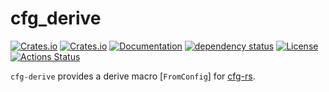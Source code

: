# cfg_derive
[![Crates.io](https://img.shields.io/crates/v/cfg-derive?style=flat-square)](https://crates.io/crates/cfg-derive)
[![Crates.io](https://img.shields.io/crates/d/cfg-derive?style=flat-square)](https://crates.io/crates/cfg-derive)
[![Documentation](https://docs.rs/cfg-derive/badge.svg)](https://docs.rs/cfg-derive)
[![dependency status](https://deps.rs/repo/github/leptonyu/cfg-rs/status.svg)](https://deps.rs/crate/cfg-derive)
[![License](https://img.shields.io/badge/license-MIT-blue?style=flat-square)](https://github.com/leptonyu/cfg-rs/blob/master/LICENSE-MIT)
[![Actions Status](https://github.com/leptonyu/cfg-rs/workflows/Rust/badge.svg)](https://github.com/leptonyu/cfg-rs/actions)


`cfg-derive` provides a derive macro [`FromConfig`] for [cfg-rs](https://crates.io/crates/cfg-rs).
